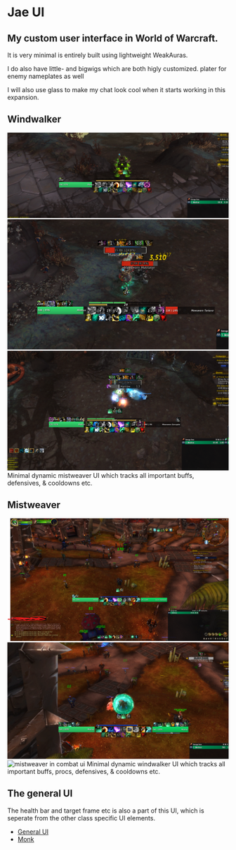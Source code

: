 # Jae UI

## My custom user interface in World of Warcraft. 
It is very minimal is entirely built using lightweight WeakAuras.

I do also have little- and bigwigs which are both higly customized.
plater for enemy nameplates as well

I will also use glass to make my chat look cool when it starts working in this expansion.

Windwalker
------

![windwalker ui](imgs/windwalker-ui.png)
![partial windwalker ui](imgs/windwalker-ui-partial-combat.png)
![windwalker in combat ui](imgs/windwalker-ui-combat.png)
Minimal dynamic mistweaver UI which tracks all important buffs, defensives, & cooldowns etc.


Mistweaver
------

![mistweaver ui](imgs/mistweaver-ui.png)
![partial mistweaver ui](imgs/mistweaver-ui-partial-combat.png)
![mistweaver in combat ui](imgs/mistweaver-ui-combat.png)
Minimal dynamic windwalker UI which tracks all important buffs, procs, defensives, & cooldowns etc.


The general UI
------

The health bar and target frame etc is also a part of this UI, which is seperate from the other class specific UI elements.

* [General UI](https://wago.io/yGcebkJoo)
* [Monk](https://wago.io/L8y468DTr)
